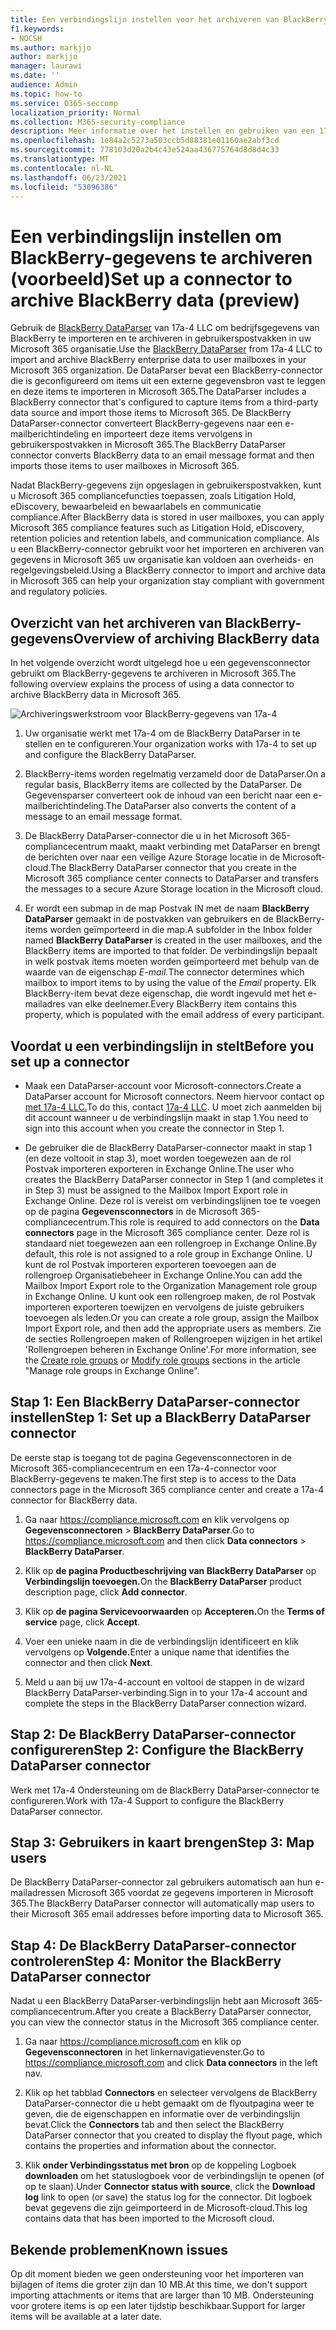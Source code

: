 ```yaml
---
title: Een verbindingslijn instellen voor het archiveren van BlackBerry-gegevens in Microsoft 365
f1.keywords:
- NOCSH
ms.author: markjjo
author: markjjo
manager: laurawi
ms.date: ''
audience: Admin
ms.topic: how-to
ms.service: O365-seccomp
localization_priority: Normal
ms.collection: M365-security-compliance
description: Meer informatie over het instellen en gebruiken van een 17a-4 BlackBerry DataParser-connector voor het importeren en archiveren van BlackBerry-gegevens in Microsoft 365.
ms.openlocfilehash: 1e84a2c5273a503ccb5d88381e01160ae2abf3cd
ms.sourcegitcommit: 778103d20a2b4c43e524aa436775764d8d8d4c33
ms.translationtype: MT
ms.contentlocale: nl-NL
ms.lasthandoff: 06/23/2021
ms.locfileid: "53096386"
---
```

# <a name="set-up-a-connector-to-archive-blackberry-data-preview"></a><span data-ttu-id="14925-103">Een verbindingslijn instellen om BlackBerry-gegevens te archiveren (voorbeeld)</span><span class="sxs-lookup"><span data-stu-id="14925-103">Set up a connector to archive BlackBerry data (preview)</span></span>

<span data-ttu-id="14925-104">Gebruik de [BlackBerry DataParser](https://www.17a-4.com/BlackBerry-dataparser/) van 17a-4 LLC om bedrijfsgegevens van BlackBerry te importeren en te archiveren in gebruikerspostvakken in uw Microsoft 365 organisatie.</span><span class="sxs-lookup"><span data-stu-id="14925-104">Use the [BlackBerry DataParser](https://www.17a-4.com/BlackBerry-dataparser/) from 17a-4 LLC to import and archive BlackBerry enterprise data to user mailboxes in your Microsoft 365 organization.</span></span> <span data-ttu-id="14925-105">De DataParser bevat een BlackBerry-connector die is geconfigureerd om items uit een externe gegevensbron vast te leggen en deze items te importeren in Microsoft 365.</span><span class="sxs-lookup"><span data-stu-id="14925-105">The DataParser includes a BlackBerry connector that's configured to capture items from a third-party data source and import those items to Microsoft 365.</span></span> <span data-ttu-id="14925-106">De BlackBerry DataParser-connector converteert BlackBerry-gegevens naar een e-mailberichtindeling en importeert deze items vervolgens in gebruikerspostvakken in Microsoft 365.</span><span class="sxs-lookup"><span data-stu-id="14925-106">The BlackBerry DataParser connector converts BlackBerry data to an email message format and then imports those items to user mailboxes in Microsoft 365.</span></span>

<span data-ttu-id="14925-107">Nadat BlackBerry-gegevens zijn opgeslagen in gebruikerspostvakken, kunt u Microsoft 365 compliancefuncties toepassen, zoals Litigation Hold, eDiscovery, bewaarbeleid en bewaarlabels en communicatie compliance.</span><span class="sxs-lookup"><span data-stu-id="14925-107">After BlackBerry data is stored in user mailboxes, you can apply Microsoft 365 compliance features such as Litigation Hold, eDiscovery, retention policies and retention labels, and communication compliance.</span></span> <span data-ttu-id="14925-108">Als u een BlackBerry-connector gebruikt voor het importeren en archiveren van gegevens in Microsoft 365 uw organisatie kan voldoen aan overheids- en regelgevingsbeleid.</span><span class="sxs-lookup"><span data-stu-id="14925-108">Using a BlackBerry connector to import and archive data in Microsoft 365 can help your organization stay compliant with government and regulatory policies.</span></span>

## <a name="overview-of-archiving-blackberry-data"></a><span data-ttu-id="14925-109">Overzicht van het archiveren van BlackBerry-gegevens</span><span class="sxs-lookup"><span data-stu-id="14925-109">Overview of archiving BlackBerry data</span></span>

<span data-ttu-id="14925-110">In het volgende overzicht wordt uitgelegd hoe u een gegevensconnector gebruikt om BlackBerry-gegevens te archiveren in Microsoft 365.</span><span class="sxs-lookup"><span data-stu-id="14925-110">The following overview explains the process of using a data connector to archive BlackBerry data in Microsoft 365.</span></span>

![Archiveringswerkstroom voor BlackBerry-gegevens van 17a-4](../media/BlackBerryDataParserConnectorWorkflow.png)

1. <span data-ttu-id="14925-112">Uw organisatie werkt met 17a-4 om de BlackBerry DataParser in te stellen en te configureren.</span><span class="sxs-lookup"><span data-stu-id="14925-112">Your organization works with 17a-4 to set up and configure the BlackBerry DataParser.</span></span>

2. <span data-ttu-id="14925-113">BlackBerry-items worden regelmatig verzameld door de DataParser.</span><span class="sxs-lookup"><span data-stu-id="14925-113">On a regular basis, BlackBerry items are collected by the DataParser.</span></span> <span data-ttu-id="14925-114">De Gegevensparser converteert ook de inhoud van een bericht naar een e-mailberichtindeling.</span><span class="sxs-lookup"><span data-stu-id="14925-114">The DataParser also converts the content of a message to an email message format.</span></span>

3. <span data-ttu-id="14925-115">De BlackBerry DataParser-connector die u in het Microsoft 365-compliancecentrum maakt, maakt verbinding met DataParser en brengt de berichten over naar een veilige Azure Storage locatie in de Microsoft-cloud.</span><span class="sxs-lookup"><span data-stu-id="14925-115">The BlackBerry DataParser connector that you create in the Microsoft 365 compliance center connects to DataParser and transfers the messages to a secure Azure Storage location in the Microsoft cloud.</span></span>

4. <span data-ttu-id="14925-116">Er wordt een submap in de map Postvak IN met de naam **BlackBerry DataParser** gemaakt in de postvakken van gebruikers en de BlackBerry-items worden geïmporteerd in die map.</span><span class="sxs-lookup"><span data-stu-id="14925-116">A subfolder in the Inbox folder named **BlackBerry DataParser** is created in the user mailboxes, and the BlackBerry items are imported to that folder.</span></span> <span data-ttu-id="14925-117">De verbindingslijn bepaalt in welk postvak items moeten worden geïmporteerd met behulp van de waarde van de eigenschap *E-mail.*</span><span class="sxs-lookup"><span data-stu-id="14925-117">The connector determines which mailbox to import items to by using the value of the *Email* property.</span></span> <span data-ttu-id="14925-118">Elk BlackBerry-item bevat deze eigenschap, die wordt ingevuld met het e-mailadres van elke deelnemer.</span><span class="sxs-lookup"><span data-stu-id="14925-118">Every BlackBerry item contains this property, which is populated with the email address of every participant.</span></span>

## <a name="before-you-set-up-a-connector"></a><span data-ttu-id="14925-119">Voordat u een verbindingslijn in stelt</span><span class="sxs-lookup"><span data-stu-id="14925-119">Before you set up a connector</span></span>

- <span data-ttu-id="14925-120">Maak een DataParser-account voor Microsoft-connectors.</span><span class="sxs-lookup"><span data-stu-id="14925-120">Create a DataParser account for Microsoft connectors.</span></span> <span data-ttu-id="14925-121">Neem hiervoor contact op [met 17a-4 LLC.](https://www.17a-4.com/contact/)</span><span class="sxs-lookup"><span data-stu-id="14925-121">To do this, contact [17a-4 LLC](https://www.17a-4.com/contact/).</span></span> <span data-ttu-id="14925-122">U moet zich aanmelden bij dit account wanneer u de verbindingslijn maakt in stap 1.</span><span class="sxs-lookup"><span data-stu-id="14925-122">You need to sign into this account when you create the connector in Step 1.</span></span>

- <span data-ttu-id="14925-123">De gebruiker die de BlackBerry DataParser-connector maakt in stap 1 (en deze voltooit in stap 3), moet worden toegewezen aan de rol Postvak importeren exporteren in Exchange Online.</span><span class="sxs-lookup"><span data-stu-id="14925-123">The user who creates the BlackBerry DataParser connector in Step 1 (and completes it in Step 3) must be assigned to the Mailbox Import Export role in Exchange Online.</span></span> <span data-ttu-id="14925-124">Deze rol is vereist om verbindingslijnen toe te voegen op de pagina **Gegevensconnectors** in de Microsoft 365-compliancecentrum.</span><span class="sxs-lookup"><span data-stu-id="14925-124">This role is required to add connectors on the **Data connectors** page in the Microsoft 365 compliance center.</span></span> <span data-ttu-id="14925-125">Deze rol is standaard niet toegewezen aan een rollengroep in Exchange Online.</span><span class="sxs-lookup"><span data-stu-id="14925-125">By default, this role is not assigned to a role group in Exchange Online.</span></span> <span data-ttu-id="14925-126">U kunt de rol Postvak importeren exporteren toevoegen aan de rollengroep Organisatiebeheer in Exchange Online.</span><span class="sxs-lookup"><span data-stu-id="14925-126">You can add the Mailbox Import Export role to the Organization Management role group in Exchange Online.</span></span> <span data-ttu-id="14925-127">U kunt ook een rollengroep maken, de rol Postvak importeren exporteren toewijzen en vervolgens de juiste gebruikers toevoegen als leden.</span><span class="sxs-lookup"><span data-stu-id="14925-127">Or you can create a role group, assign the Mailbox Import Export role, and then add the appropriate users as members.</span></span> <span data-ttu-id="14925-128">Zie de secties [](/Exchange/permissions-exo/role-groups#create-role-groups) Rollengroepen [](/Exchange/permissions-exo/role-groups#modify-role-groups) maken of Rollengroepen wijzigen in het artikel 'Rollengroepen beheren in Exchange Online'.</span><span class="sxs-lookup"><span data-stu-id="14925-128">For more information, see the [Create role groups](/Exchange/permissions-exo/role-groups#create-role-groups) or [Modify role groups](/Exchange/permissions-exo/role-groups#modify-role-groups) sections in the article "Manage role groups in Exchange Online".</span></span>

## <a name="step-1-set-up-a-blackberry-dataparser-connector"></a><span data-ttu-id="14925-129">Stap 1: Een BlackBerry DataParser-connector instellen</span><span class="sxs-lookup"><span data-stu-id="14925-129">Step 1: Set up a BlackBerry DataParser connector</span></span>

<span data-ttu-id="14925-130">De eerste stap is toegang tot de pagina Gegevensconnectoren in de Microsoft 365-compliancecentrum en een 17a-4-connector voor BlackBerry-gegevens te maken.</span><span class="sxs-lookup"><span data-stu-id="14925-130">The first step is to access to the Data connectors page in the Microsoft 365 compliance center and create a 17a-4 connector for BlackBerry data.</span></span>

1. <span data-ttu-id="14925-131">Ga naar <https://compliance.microsoft.com> en klik vervolgens op **Gegevensconnectoren**  >  **BlackBerry DataParser**.</span><span class="sxs-lookup"><span data-stu-id="14925-131">Go to <https://compliance.microsoft.com> and then click **Data connectors** > **BlackBerry DataParser**.</span></span>

2. <span data-ttu-id="14925-132">Klik op **de pagina Productbeschrijving van BlackBerry DataParser** op **Verbindingslijn toevoegen.**</span><span class="sxs-lookup"><span data-stu-id="14925-132">On the **BlackBerry DataParser** product description page, click **Add connector**.</span></span>

3. <span data-ttu-id="14925-133">Klik op **de pagina Servicevoorwaarden** op **Accepteren.**</span><span class="sxs-lookup"><span data-stu-id="14925-133">On the **Terms of service** page, click **Accept**.</span></span>

4. <span data-ttu-id="14925-134">Voer een unieke naam in die de verbindingslijn identificeert en klik vervolgens op **Volgende.**</span><span class="sxs-lookup"><span data-stu-id="14925-134">Enter a unique name that identifies the connector and then click **Next**.</span></span>

5. <span data-ttu-id="14925-135">Meld u aan bij uw 17a-4-account en voltooi de stappen in de wizard BlackBerry DataParser-verbinding.</span><span class="sxs-lookup"><span data-stu-id="14925-135">Sign in to your 17a-4 account and complete the steps in the BlackBerry DataParser connection wizard.</span></span>

## <a name="step-2-configure-the-blackberry-dataparser-connector"></a><span data-ttu-id="14925-136">Stap 2: De BlackBerry DataParser-connector configureren</span><span class="sxs-lookup"><span data-stu-id="14925-136">Step 2: Configure the BlackBerry DataParser connector</span></span>

<span data-ttu-id="14925-137">Werk met 17a-4 Ondersteuning om de BlackBerry DataParser-connector te configureren.</span><span class="sxs-lookup"><span data-stu-id="14925-137">Work with 17a-4 Support to configure the BlackBerry DataParser connector.</span></span>

## <a name="step-3-map-users"></a><span data-ttu-id="14925-138">Stap 3: Gebruikers in kaart brengen</span><span class="sxs-lookup"><span data-stu-id="14925-138">Step 3: Map users</span></span>

<span data-ttu-id="14925-139">De BlackBerry DataParser-connector zal gebruikers automatisch aan hun e-mailadressen Microsoft 365 voordat ze gegevens importeren in Microsoft 365.</span><span class="sxs-lookup"><span data-stu-id="14925-139">The BlackBerry DataParser connector will automatically map users to their Microsoft 365 email addresses before importing data to Microsoft 365.</span></span>

## <a name="step-4-monitor-the-blackberry-dataparser-connector"></a><span data-ttu-id="14925-140">Stap 4: De BlackBerry DataParser-connector controleren</span><span class="sxs-lookup"><span data-stu-id="14925-140">Step 4: Monitor the BlackBerry DataParser connector</span></span>

<span data-ttu-id="14925-141">Nadat u een BlackBerry DataParser-verbindingslijn hebt aan Microsoft 365-compliancecentrum.</span><span class="sxs-lookup"><span data-stu-id="14925-141">After you create a BlackBerry DataParser connector, you can view the connector status in the Microsoft 365 compliance center.</span></span>

1. <span data-ttu-id="14925-142">Ga naar <https://compliance.microsoft.com> en klik op **Gegevensconnectoren** in het linkernavigatievenster.</span><span class="sxs-lookup"><span data-stu-id="14925-142">Go to <https://compliance.microsoft.com> and click **Data connectors** in the left nav.</span></span>

2. <span data-ttu-id="14925-143">Klik op het tabblad **Connectors** en selecteer vervolgens de BlackBerry DataParser-connector die u hebt gemaakt om de flyoutpagina weer te geven, die de eigenschappen en informatie over de verbindingslijn bevat.</span><span class="sxs-lookup"><span data-stu-id="14925-143">Click the **Connectors** tab and then select the BlackBerry DataParser connector that you created to display the flyout page, which contains the properties and information about the connector.</span></span>

3. <span data-ttu-id="14925-144">Klik **onder Verbindingsstatus met bron** op de koppeling Logboek **downloaden** om het statuslogboek voor de verbindingslijn te openen (of op te slaan).</span><span class="sxs-lookup"><span data-stu-id="14925-144">Under **Connector status with source**, click the **Download log** link to open (or save) the status log for the connector.</span></span> <span data-ttu-id="14925-145">Dit logboek bevat gegevens die zijn geïmporteerd in de Microsoft-cloud.</span><span class="sxs-lookup"><span data-stu-id="14925-145">This log contains data that has been imported to the Microsoft cloud.</span></span>

## <a name="known-issues"></a><span data-ttu-id="14925-146">Bekende problemen</span><span class="sxs-lookup"><span data-stu-id="14925-146">Known issues</span></span>

<span data-ttu-id="14925-147">Op dit moment bieden we geen ondersteuning voor het importeren van bijlagen of items die groter zijn dan 10 MB.</span><span class="sxs-lookup"><span data-stu-id="14925-147">At this time, we don't support importing attachments or items that are larger than 10 MB.</span></span> <span data-ttu-id="14925-148">Ondersteuning voor grotere items is op een later tijdstip beschikbaar.</span><span class="sxs-lookup"><span data-stu-id="14925-148">Support for larger items will be available at a later date.</span></span>